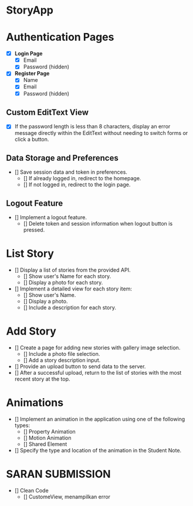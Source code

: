 # StoryApp

# Authentication Pages
- [x] **Login Page**
  - [x] Email
  - [x] Password (hidden)

- [x] **Register Page**
  - [x] Name
  - [x] Email
  - [x] Password (hidden)

## Custom EditText View
  - [x] If the password length is less than 8 characters, display an error message directly within the EditText without needing to switch forms or click a button.

## Data Storage and Preferences
- [] Save session data and token in preferences.
  - [] If already logged in, redirect to the homepage.
  - [] If not logged in, redirect to the login page.

## Logout Feature
- [] Implement a logout feature.
  - [] Delete token and session information when logout button is pressed.

# List Story
- [] Display a list of stories from the provided API.
  - [] Show user's Name for each story.
  - [] Display a photo for each story.
- [] Implement a detailed view for each story item:
  - [] Show user's Name.
  - [] Display a photo.
  - [] Include a description for each story.

# Add Story
- [] Create a page for adding new stories with gallery image selection.
  - [] Include a photo file selection.
  - [] Add a story description input.
- [] Provide an upload button to send data to the server.
- [] After a successful upload, return to the list of stories with the most recent story at the top.

# Animations
- [] Implement an animation in the application using one of the following types:
  - [] Property Animation
  - [] Motion Animation
  - [] Shared Element
- [] Specify the type and location of the animation in the Student Note.


# SARAN SUBMISSION
- [] Clean Code
  - [] CustomeView, menampilkan error